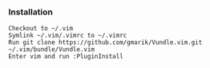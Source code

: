 ### Installation

    Checkout to ~/.vim
    Symlink ~/.vim/.vimrc to ~/.vimrc
    Run git clone https://github.com/gmarik/Vundle.vim.git ~/.vim/bundle/Vundle.vim
    Enter vim and run :PluginInstall
